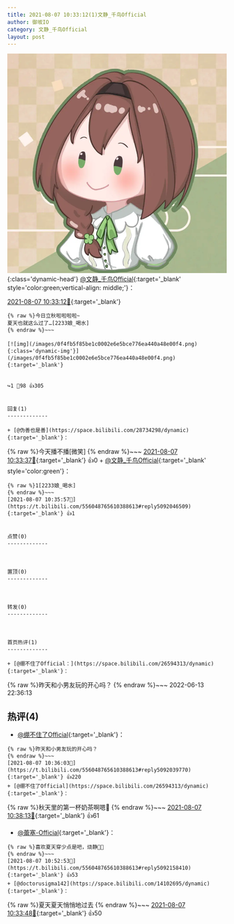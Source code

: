 ```yaml
---
title: 2021-08-07 10:33:12(1)文静_千鸟Official
author: 御坂IO
category: 文静_千鸟Official
layout: post
---
```


![img](/images/ac7482ed1b9a7f203dc68c0c4a77c488a27b108a.jpg){:class='dynamic-head'}
[@文静_千鸟Official](https://space.bilibili.com/667526012/dynamic){:target='_blank' style='color:green;vertical-align: middle;'}：

[2021-08-07 10:33:12🔗](https://t.bilibili.com/556048765610388613){:target='_blank'}

~~~
{% raw %}今日立秋啦啦啦啦~
夏天也就这么过了…[2233娘_喝水]
{% endraw %}~~~

[![img](/images/0f4fb5f85be1c0002e6e5bce776ea440a48e00f4.png){:class='dynamic-img'}](/images/0f4fb5f85be1c0002e6e5bce776ea440a48e00f4.png){:target='_blank'}


↪️1 💬98 👍305


回复(1)
-------------

+ [@伪善也是善](https://space.bilibili.com/28734298/dynamic){:target='_blank'}：
~~~
{% raw %}今天播不播[微笑]
{% endraw %}~~~
[2021-08-07 10:33:37🔗](https://t.bilibili.com/556048765610388613#reply5092030924){:target='_blank'} 👍0
    + [@文静_千鸟Official](https://space.bilibili.com/667526012/dynamic){:target='_blank' style='color:green'}：
~~~
{% raw %}1[2233娘_喝水]
{% endraw %}~~~
[2021-08-07 10:35:57🔗](https://t.bilibili.com/556048765610388613#reply5092046509){:target='_blank'} 👍1


点赞(0)
-------------



置顶(0)
-------------



转发(0)
-------------



首页热评(1)
-------------

+ [@绷不住了Official：](https://space.bilibili.com/26594313/dynamic){:target='_blank'}：
~~~
{% raw %}昨天和小男友玩的开心吗？
{% endraw %}~~~
2022-06-13 22:36:13


热评(4)
-------------

+ [@绷不住了Official](https://space.bilibili.com/26594313/dynamic){:target='_blank'}：
~~~
{% raw %}昨天和小男友玩的开心吗？
{% endraw %}~~~
[2021-08-07 10:36:03🔗](https://t.bilibili.com/556048765610388613#reply5092039770){:target='_blank'} 👍220
+ [@绷不住了Official](https://space.bilibili.com/26594313/dynamic){:target='_blank'}：
~~~
{% raw %}秋天里的第一杯奶茶啊嗯🤭
{% endraw %}~~~
[2021-08-07 10:38:13🔗](https://t.bilibili.com/556048765610388613#reply5092054646){:target='_blank'} 👍61
+ [@蕾塞-Official](https://space.bilibili.com/13282044/dynamic){:target='_blank'}：
~~~
{% raw %}喜欢夏天穿少点是吧，烧静🥵🥵
{% endraw %}~~~
[2021-08-07 10:52:53🔗](https://t.bilibili.com/556048765610388613#reply5092158410){:target='_blank'} 👍53
+ [@doctorusigma142](https://space.bilibili.com/14102695/dynamic){:target='_blank'}：
~~~
{% raw %}夏天夏天悄悄地过去
{% endraw %}~~~
[2021-08-07 10:33:48🔗](https://t.bilibili.com/556048765610388613#reply5092031374){:target='_blank'} 👍50


